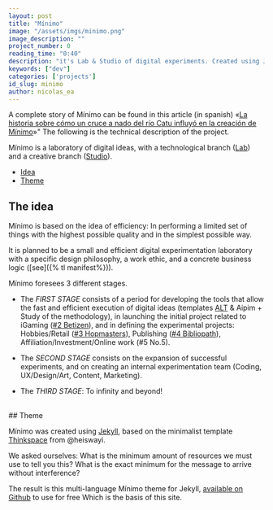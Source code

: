 ```yaml
---
layout: post
title: "Mínimo"
image: "/assets/imgs/minimo.png"
image_description: ""
project_number: 0
reading_time: "0:40"
description: "it's Lab & Studio of digital experiments. Created using Jekyll with ♥"
keywords: ["dev"]
categories: ['projects']
id_slug: minimo
author: nicolas_ea
---
```


<div class="alert alert-warning" role="alert">
  A complete story of Mínimo can be found in this article (in spanish) «<a hreflang="es" href="https://blog.minimo.io/al-santo-pepe/historia-creacion-de-minimo/">La historia sobre cómo un cruce a nado del río Catu influyó en la creación de Mínimo</a>»" The following is the technical description of the project.
</div>

Mínimo is a laboratory of digital ideas, with a technological branch
(<a href="{% tl projects %}">Lab</a>) and a creative branch (<a target="_blank" href="{{ site.instagram_username }}">Studio</a>).

* <a href="#the-idea">Idea</a>
* <a href="#the-theme">Theme</a>

## The idea

Mínimo is based on the idea of efficiency: In performing
a limited set of things with the highest possible quality and in the simplest possible way.

It is planned to be a small and efficient digital experimentation laboratory with a specific design philosophy,
a work ethic, and a concrete business logic ([see]({% tl manifest%})).

Mínimo foresees 3 different stages.

* The <i class="bg-black">FIRST STAGE</i> consists of a period for developing the tools that allow the
fast and efficient execution of digital ideas (templates [ALT](/en/2019/10-alt-template/) & Aipim + Study of the methodology),
in launching the initial project related to iGaming ([#2 Betizen](/en/2019/3/)), and in defining the experimental projects:
Hobbies/Retail ([#3 Hopmasters](/2020/hopmasters/)), Publishing ([#4 Bibliopath](/2020/bibliopath/)), Affiliation/Investment/Online work (#5 No.5).


 * The <i class="bg-black">SECOND STAGE</i> consists on the expansion of successful experiments, and on creating an internal experimentation team (Coding, UX/Design/Art, Content, Marketing).

 * The <i class="bg-black">THIRD STAGE</i>: To infinity and beyond! <i class="fas fa-rocket"></i>



<br>
## Theme

Mínimo was created using [Jekyll](https://jekyllrb.com/), based on the minimalist template [Thinkspace](https://github.com/heiswayi/thinkspace) from @heiswayi.

We asked ourselves:
What is the minimum amount of resources we must use to tell you this?
What is the exact minimum for the message to arrive without interference?

The result is this multi-language Mínimo theme for Jekyll, [available on Github](https://github.com/minimo-io/minimo) to use for free <i class="fas fa-hand-rock" ></i> Which is the basis of this site.

<br>
